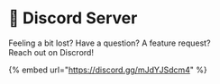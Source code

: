 # 💬 Discord Server

Feeling a bit lost? Have a question? A feature request?  \
Reach out on Discrord!

{% embed url="https://discord.gg/mJdYJSdcm4" %}

